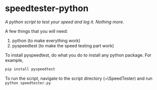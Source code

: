 # speedtester-python
*A python script to test your speed and log it. Nothing more.*

A few things that you will need:
1. python (to make everything work)
2. pyspeedtest (to make the speed testing part work)

To install pyspeedtest, do what you do to install any python package. For example,
```python
pip install pyspeedtest
```

To run the script, navigate to the script directory (~\SpeedTester) and run `python speedtester.py`